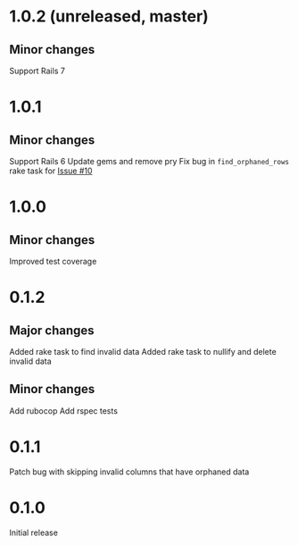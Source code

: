 # 1.0.2  (unreleased, master)

## Minor changes

Support Rails 7

# 1.0.1

## Minor changes

Support Rails 6
Update gems and remove pry
Fix bug in `find_orphaned_rows` rake task for [Issue #10](https://github.com/KevinColemanInc/yeet_dba/issues/10)

# 1.0.0

## Minor changes

Improved test coverage

# 0.1.2

## Major changes

Added rake task to find invalid data
Added rake task to nullify and delete invalid data

## Minor changes

Add rubocop
Add rspec tests

# 0.1.1

Patch bug with skipping invalid columns that have orphaned data

# 0.1.0

Initial release
